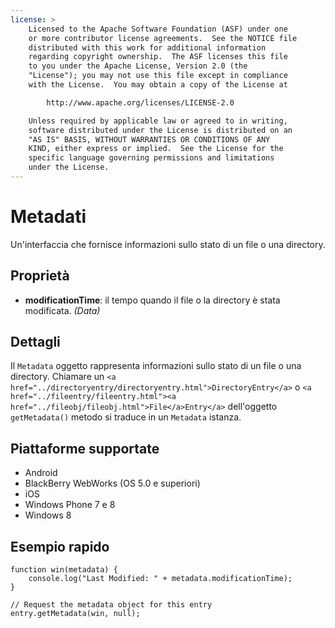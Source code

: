 ```yaml
---
license: >
    Licensed to the Apache Software Foundation (ASF) under one
    or more contributor license agreements.  See the NOTICE file
    distributed with this work for additional information
    regarding copyright ownership.  The ASF licenses this file
    to you under the Apache License, Version 2.0 (the
    "License"); you may not use this file except in compliance
    with the License.  You may obtain a copy of the License at

        http://www.apache.org/licenses/LICENSE-2.0

    Unless required by applicable law or agreed to in writing,
    software distributed under the License is distributed on an
    "AS IS" BASIS, WITHOUT WARRANTIES OR CONDITIONS OF ANY
    KIND, either express or implied.  See the License for the
    specific language governing permissions and limitations
    under the License.
---
```


# Metadati

Un'interfaccia che fornisce informazioni sullo stato di un file o una directory.

## Proprietà

*   **modificationTime**: il tempo quando il file o la directory è stata modificata. *(Data)*

## Dettagli

Il `Metadata` oggetto rappresenta informazioni sullo stato di un file o una directory. Chiamare un `<a href="../directoryentry/directoryentry.html">DirectoryEntry</a>` o `<a href="../fileentry/fileentry.html"><a href="../fileobj/fileobj.html">File</a>Entry</a>` dell'oggetto `getMetadata()` metodo si traduce in un `Metadata` istanza.

## Piattaforme supportate

*   Android
*   BlackBerry WebWorks (OS 5.0 e superiori)
*   iOS
*   Windows Phone 7 e 8
*   Windows 8

## Esempio rapido

    function win(metadata) {
        console.log("Last Modified: " + metadata.modificationTime);
    }
    
    // Request the metadata object for this entry
    entry.getMetadata(win, null);